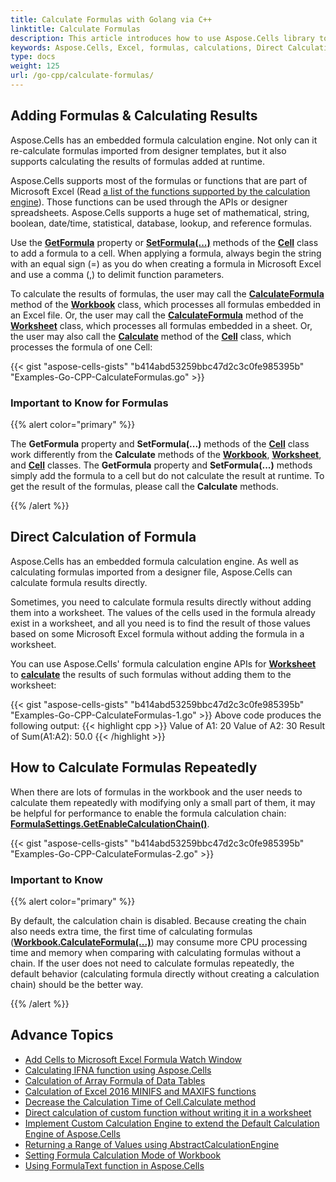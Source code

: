 ```yaml
---
title: Calculate Formulas with Golang via C++
linktitle: Calculate Formulas
description: This article introduces how to use Aspose.Cells library to calculate formulas in Microsoft Excel with Golang via C++. By loading an existing Excel file or creating a new Excel file, we can use the methods provided by Aspose.Cells to calculate the formula and get the result. Finally, we save the modified Excel file to disk.
keywords: Aspose.Cells, Excel, formulas, calculations, Direct Calculation of Formula, Calculate Formulas repeatedly, add formulas.
type: docs
weight: 125
url: /go-cpp/calculate-formulas/
---
```


## **Adding Formulas & Calculating Results**

Aspose.Cells has an embedded formula calculation engine. Not only can it re-calculate formulas imported from designer templates, but it also supports calculating the results of formulas added at runtime.

Aspose.Cells supports most of the formulas or functions that are part of Microsoft Excel (Read [a list of the functions supported by the calculation engine](/cells/cpp/supported-formula-functions/)). Those functions can be used through the APIs or designer spreadsheets. Aspose.Cells supports a huge set of mathematical, string, boolean, date/time, statistical, database, lookup, and reference formulas.

Use the [**GetFormula**](https://reference.aspose.com/cells/go-cpp/cell/getformula/) property or [**SetFormula(...)**](https://reference.aspose.com/cells/cpp/aspose.cells/cell/setformula/) methods of the [**Cell**](https://reference.aspose.com/cells/cpp/aspose.cells/cell/) class to add a formula to a cell. When applying a formula, always begin the string with an equal sign (=) as you do when creating a formula in Microsoft Excel and use a comma (,) to delimit function parameters.

To calculate the results of formulas, the user may call the [**CalculateFormula**](https://reference.aspose.com/cells/go-cpp/workbook/calculateformula/) method of the [**Workbook**](https://reference.aspose.com/cells/cpp/aspose.cells/workbook/) class, which processes all formulas embedded in an Excel file. Or, the user may call the [**CalculateFormula**](https://reference.aspose.com/cells/cpp/aspose.cells/worksheet/calculateformula/) method of the [**Worksheet**](https://reference.aspose.com/cells/cpp/aspose.cells/worksheet/) class, which processes all formulas embedded in a sheet. Or, the user may also call the [**Calculate**](https://reference.aspose.com/cells/cpp/aspose.cells/cell/calculate/) method of the [**Cell**](https://reference.aspose.com/cells/cpp/aspose.cells/cell/) class, which processes the formula of one Cell:

{{< gist "aspose-cells-gists" "b414abd53259bbc47d2c3c0fe985395b" "Examples-Go-CPP-CalculateFormulas.go" >}}
### **Important to Know for Formulas**

{{% alert color="primary" %}}

The **GetFormula** property and **SetFormula(...)** methods of the [**Cell**](https://reference.aspose.com/cells/go-cpp/cell/) class work differently from the **Calculate** methods of the [**Workbook**](https://reference.aspose.com/cells/cpp/aspose.cells/workbook/), [**Worksheet**](https://reference.aspose.com/cells/cpp/aspose.cells/worksheet/), and [**Cell**](https://reference.aspose.com/cells/go-cpp/cell/) classes. The **GetFormula** property and **SetFormula(...)** methods simply add the formula to a cell but do not calculate the result at runtime. To get the result of the formulas, please call the **Calculate** methods.

{{% /alert %}}

## **Direct Calculation of Formula**

Aspose.Cells has an embedded formula calculation engine. As well as calculating formulas imported from a designer file, Aspose.Cells can calculate formula results directly.

Sometimes, you need to calculate formula results directly without adding them into a worksheet. The values of the cells used in the formula already exist in a worksheet, and all you need is to find the result of those values based on some Microsoft Excel formula without adding the formula in a worksheet.

You can use Aspose.Cells' formula calculation engine APIs for [**Worksheet**](https://reference.aspose.com/cells/go-cpp/worksheet/) to [**calculate**](https://reference.aspose.com/cells/go-cpp/worksheet/calculateformula/) the results of such formulas without adding them to the worksheet:

{{< gist "aspose-cells-gists" "b414abd53259bbc47d2c3c0fe985395b" "Examples-Go-CPP-CalculateFormulas-1.go" >}}
Above code produces the following output:
{{< highlight cpp >}}
Value of A1: 20
Value of A2: 30
Result of Sum(A1:A2): 50.0
{{< /highlight >}}

## **How to Calculate Formulas Repeatedly**

When there are lots of formulas in the workbook and the user needs to calculate them repeatedly with modifying only a small part of them, it may be helpful for performance to enable the formula calculation chain: [**FormulaSettings.GetEnableCalculationChain()**](https://reference.aspose.com/cells/go-cpp/formulasettings/getenablecalculationchain/).

{{< gist "aspose-cells-gists" "b414abd53259bbc47d2c3c0fe985395b" "Examples-Go-CPP-CalculateFormulas-2.go" >}}
### **Important to Know**

{{% alert color="primary" %}}

By default, the calculation chain is disabled. Because creating the chain also needs extra time, the first time of calculating formulas ([**Workbook.CalculateFormula(...)**](https://reference.aspose.com/cells/go-cpp/workbook/calculateformula/)) may consume more CPU processing time and memory when comparing with calculating formulas without a chain. If the user does not need to calculate formulas repeatedly, the default behavior (calculating formula directly without creating a calculation chain) should be the better way.

{{% /alert %}}

## **Advance Topics**
- [Add Cells to Microsoft Excel Formula Watch Window](/cells/cpp/add-cells-to-microsoft-excel-formula-watch-window/)
- [Calculating IFNA function using Aspose.Cells](/cells/cpp/calculating-ifna-function-using-aspose-cells/)
- [Calculation of Array Formula of Data Tables](/cells/cpp/calculation-of-array-formula-of-data-tables/)
- [Calculation of Excel 2016 MINIFS and MAXIFS functions](/cells/cpp/calculation-of-excel-2016-minifs-and-maxifs-functions/)
- [Decrease the Calculation Time of Cell.Calculate method](/cells/cpp/decrease-the-calculation-time-of-cell-calculate-method/)
- [Direct calculation of custom function without writing it in a worksheet](/cells/cpp/direct-calculation-of-custom-function-without-writing-it-in-a-worksheet/)
- [Implement Custom Calculation Engine to extend the Default Calculation Engine of Aspose.Cells](/cells/cpp/implement-custom-calculation-engine-to-extend-the-default-calculation-engine-of-aspose-cells/)
- [Returning a Range of Values using AbstractCalculationEngine](/cells/cpp/returning-a-range-of-values-using-abstractcalculationengine/)
- [Setting Formula Calculation Mode of Workbook](/cells/cpp/setting-formula-calculation-mode-of-workbook/)
- [Using FormulaText function in Aspose.Cells](/cells/cpp/using-formulatext-function-in-aspose-cells/)